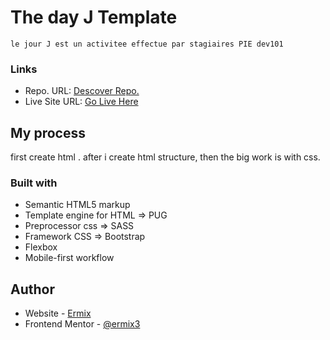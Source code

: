 # The day J Template

` le jour J est un activitee effectue par stagiaires PIE dev101 `

### Links

- Repo. URL: [Descover Repo.](https://github.com/ermix3/Le-Jour-J)
- Live Site URL: [Go Live Here](https://ermix3.github.io/Le-Jour-J/)

## My process

first create html .
after i create html structure, then the big work is with css. 

### Built with

- Semantic HTML5 markup
- Template engine for HTML => PUG
- Preprocessor css => SASS
- Framework CSS => Bootstrap 
- Flexbox
- Mobile-first workflow

## Author 

- Website - [Ermix](https://www.your-site.com)
- Frontend Mentor - [@ermix3](https://www.frontendmentor.io/profile/ermix3)